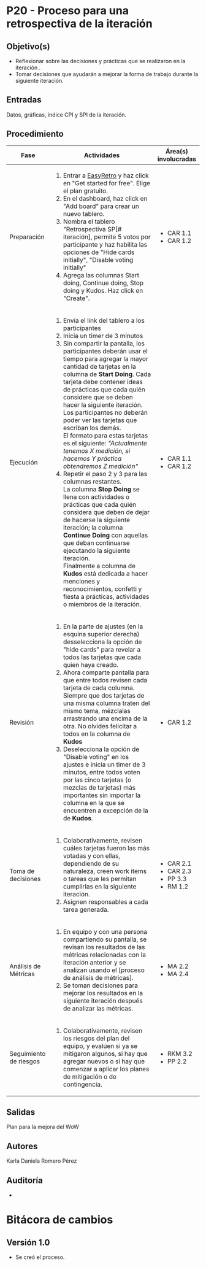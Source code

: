 # P20 - Proceso para una retrospectiva de la iteración

## Objetivo(s)
- Reflexionar sobre las decisiones y prácticas que se realizaron en la iteración .
- Tomar decisiones que ayudarán a mejorar la forma de trabajo durante la siguiente iteración.

## Entradas

Datos, gráficas, índice CPI y SPI de la iteración.

## Procedimiento

<table>
  <thead>
    <th>Fase</th>
    <th>Actividades</th>
    <th>Área(s) involucradas</th>
  </thead>

  <tbody>
    <tr>
      <td>Preparación</td>
      <td>
        <ol align="left">
          <li>Entrar a <a href="https://easyretro.io">EasyRetro</a> y haz click en "Get started for free". Elige el plan gratuito.</li>
          <li>En el dashboard, haz click en "Add board" para crear un nuevo tablero. </li>
          <li>Nombra el tablero "Retrospectiva SP[# iteración], permite 5 votos por participante y haz habilita las opciones de "Hide cards initially", "Disable voting initially" </li>
          <li>Agrega las columnas Start doing, Continue doing, Stop doing y Kudos. Haz click en "Create".</li>
        </ol>
      </td>
      <td>
        <ul>
          <li>CAR 1.1</li>
          <li>CAR 1.2</li>
        </ul>
      </td>
    </tr>
    <tr>
      <td>Ejecución</td>
      <td>
        <ol align="left">
          <li>Envía el link del tablero a los participantes</li>
          <li>Inicia un timer de 3 minutos </li>
          <li>Sin compartir la pantalla, los participantes deberán usar el tiempo para agregar la mayor cantidad de tarjetas en la columna de <b>Start Doing</b>. Cada tarjeta debe contener ideas de prácticas que cada quién considere que se deben hacer la siguiente iteración. Los participantes no deberán poder ver las tarjetas que escriban los demás. <br/>
          El formato para estas tarjetas es el siguiente: <i>"Actualmente tenemos X medición, si hacemos Y práctica obtendremos Z medición"</i></li>
          <li>Repetir el paso 2 y 3 para las columnas restantes. <br/>La columna <b>Stop Doing</b> se llena con actividades o prácticas que cada quién considera que deben de dejar de hacerse la siguiente iteración; la columna <b>Continue Doing</b> con aquellas que deban continuarse ejecutando la siguiente iteración. <br/>Finalmente a columna de <b>Kudos</b> está dedicada a hacer menciones y reconocimientos, confetti y fiesta a prácticas, actividades o miembros de la iteración.</li>
        </ol>
      </td>
      <td>
         <ul>
          <li>CAR 1.1</li>
          <li>CAR 1.2</li>
        </ul>
      </td>
    </tr>
    <tr>
      <td>Revisión</td>
      <td>
        <ol align="left">
          <li>En la parte de ajustes (en la esquina superior derecha) desselecciona la opción de "hide cards" para revelar a todos las tarjetas que cada quien haya creado.</li>
          <li>Ahora comparte pantalla para que entre todos revisen cada tarjeta de cada columna. Siempre que dos tarjetas de una misma columna traten del mismo tema, mézclalas arrastrando una encima de la otra. No olvides felicitar a todos en la columna de <b>Kudos</b></li>
          <li>Deselecciona la opción de "Disable voting" en los ajustes e inicia un timer de 3 minutos, entre todos voten por las cinco tarjetas (o mezclas de tarjetas) más importantes sin importar la columna en la que se encuentren a excepción de la de <b>Kudos</b>.</li>
        </ol>
      </td>
      <td>
        <ul>
          <li>CAR 1.2</li>
        </ul>
      </td>
    </tr>
    <tr>
      <td>Toma de decisiones</td>
      <td>
        <ol align="left">
          <li>Colaborativamente, revisen cuáles tarjetas fueron las más votadas y con ellas, dependiendo de su naturaleza, creen work items o tareas que les permitan cumplirlas en la siguiente iteración.</li>
          <li>Asignen responsables a cada tarea generada.</li>
        </ol>
      </td>
      <td>
        <ul>
          <li>CAR 2.1</li>
          <li>CAR 2.3</li>
          <li>PP 3.3</li>
          <li>RM 1.2</li>
        </ul>
      </td>
    </tr>
    <tr>
      <td>Análisis de Métricas</td>
      <td>
        <ol align="left">
          <li>En equipo y con una persona compartiendo su pantalla, se revisan los resultados de las métricas relacionadas con la iteración anterior y se analizan usando el [proceso de análisis de métricas].</li>
          <li>Se toman decisiones para mejorar los resultados en la siguiente iteración después de analizar las métricas.</li>
        </ol>
      </td>
      <td>
        <ul>
          <li>MA 2.2</li>
          <li>MA 2.4</li>
        </ul>
      </td>
    </tr>
     <tr>
      <td>Seguimiento de riesgos</td>
      <td>
        <ol align="left">
          <li>Colaborativamente, revisen los riesgos del plan del equipo, y evalúen si ya se mitigaron algunos, si hay que agregar nuevos o si hay que comenzar a aplicar los planes de mitigación o de contingencia.</li>
        </ol>
      </td>
      <td>
        <ul>
          <li>RKM 3.2</li>
          <li>PP 2.2</li>
        </ul>
      </td>
    </tr>
  </tbody>
</table>

## Salidas

Plan para la mejora del WoW

## Autores

Karla Daniela Romero Pérez

## Auditoría
- 

# Bitácora de cambios

## Versión 1.0
  - Se creó el proceso.


